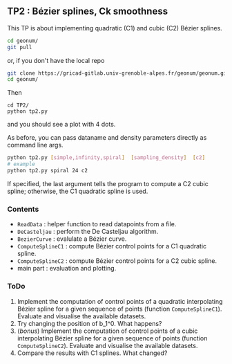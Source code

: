 ## TP2 : Bézier splines, Ck smoothness
This TP is about implementing quadratic (C1) and cubic (C2) Bézier splines.

```bash
cd geonum/
git pull
```
or, if you don't have the local repo
```bash
git clone https://gricad-gitlab.univ-grenoble-alpes.fr/geonum/geonum.git
cd geonum/
```
Then
```
cd TP2/
python tp2.py
```
and you should see a plot with 4 dots.

As before, you can pass dataname and density parameters directly as command line args.
```bash
python tp2.py [simple,infinity,spiral]  [sampling_density]  [c2]
# example
python tp2.py spiral 24 c2
```
If specified, the last argument tells the program to compute a C2 cubic spline;
otherwise, the C1 quadratic spline is used.

### Contents
* `ReadData` : helper function to read datapoints from a file.
* `DeCasteljau` : perform the De Casteljau algorithm.
* `BezierCurve` : evalulate a Bézier curve.
* `ComputeSplineC1` : compute Bézier control points for a C1 quadratic spline.
* `ComputeSplineC2` : compute Bézier control points for a C2 cubic spline.
* main part : evaluation and plotting.

### ToDo
1. Implement the computation of control points of a quadratic interpolating Bézier spline for a given sequence of points (function `ComputeSplineC1`). Evaluate and visualise the available datasets.
1. Try changing the position of b_1^0. What happens?
1. (*bonus*) Implement the computation of control points of a cubic interpolating Bézier spline for a given sequence of points (function `ComputeSplineC2`). Evaluate and visualise the available datasets.
1. Compare the results with C1 splines. What changed?
